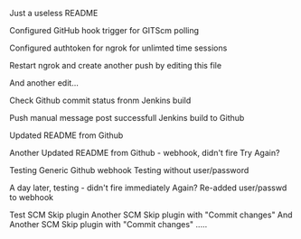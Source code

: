 Just a useless README

Configured GitHub hook trigger for GITScm polling 

Configured authtoken for ngrok for unlimted time sessions

Restart ngrok and create another push by editing this file

And another edit...

Check Github commit status fronm Jenkins build

Push manual message post successfull Jenkins build to Github

Updated README from Github

Another Updated README from Github - webhook, didn't fire
Try Again?

Testing Generic Github webhook
Testing without user/password

A day later, testing - didn't fire immediately
Again?
Re-added user/passwd to webhook

Test SCM Skip plugin
Another SCM Skip plugin with "Commit changes"
And Another SCM Skip plugin with "Commit changes"
.....
